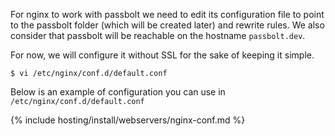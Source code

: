 For nginx to work with passbolt we need to edit its configuration file to point to the passbolt folder (which will be created later) and rewrite rules.
We also consider that passbolt will be reachable on the hostname `passbolt.dev`.

For now, we will configure it without SSL for the sake of keeping it simple. 

```shell
$ vi /etc/nginx/conf.d/default.conf
```

Below is an example of configuration you can use in `/etc/nginx/conf.d/default.conf`

{% include hosting/install/webservers/nginx-conf.md %}

